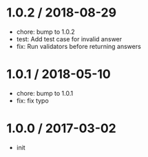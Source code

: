 
1.0.2 / 2018-08-29
==================

  * chore: bump to 1.0.2
  * test: Add test case for invalid answer
  * fix: Run validators before returning answers

1.0.1 / 2018-05-10
==================

  * chore: bump to 1.0.1
  * fix: fix typo

1.0.0 / 2017-03-02
==================

  * init
